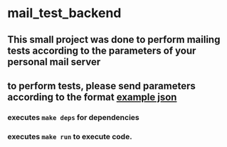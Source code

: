 # mail_test_backend

## This small project was done to perform mailing tests according to the parameters of your personal mail server

## to perform tests, please send parameters according to the format [example json](example.hjson)

### executes `make deps` for dependencies
### executes `make run` to execute code.